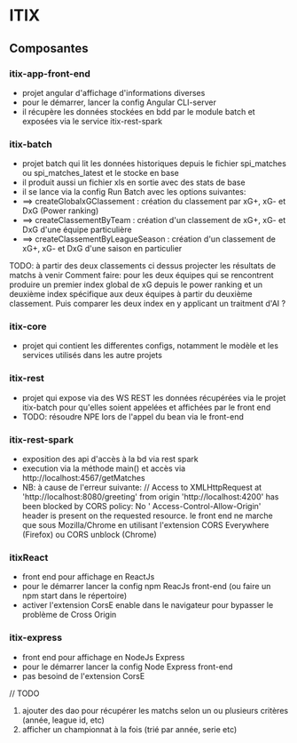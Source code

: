 # ITIX

## Composantes

### itix-app-front-end

- projet angular d'affichage d'informations diverses
- pour le démarrer, lancer la config Angular CLI-server
- il récupère les données stockées en bdd par le module batch et exposées via le service itix-rest-spark

### itix-batch

- projet batch qui lit les données historiques depuis le fichier spi_matches ou spi_matches_latest et le stocke en base
- il produit aussi un fichier xls en sortie avec des stats de base
- il se lance via la config Run Batch avec les options suivantes:
- ==> createGlobalxGClassement : création du classement par xG+, xG- et DxG (Power ranking)
- ==> createClassementByTeam : création d'un classement de xG+, xG- et DxG d'une équipe particulière
- ==> createClassementByLeagueSeason : création d'un classement de xG+, xG- et DxG d'une saison en particulier

TODO: à partir des deux classements ci dessus projecter les résultats de matchs à venir Comment faire: pour les deux équipes qui se rencontrent produire un
premier index global de xG depuis le power ranking et un deuxième index spécifique aux deux équipes à partir du deuxième classement. Puis comparer les deux
index en y applicant un traitment d'AI ?

### itix-core

- projet qui contient les differentes configs, notamment le modèle et les services utilisés dans les autre projets

### itix-rest

- projet qui expose via des WS REST les données récupérées via le projet itix-batch pour qu'elles soient appelées et affichées par le front end
- TODO: résoudre NPE lors de l'appel du bean via le front-end

### itix-rest-spark

- exposition des api d'accès à la bd via rest spark
- execution via la méthode main() et accès via  http://localhost:4567/getMatches
- NB: à cause de l'erreur suivante:
  // Access to XMLHttpRequest at 'http://localhost:8080/greeting' from origin 'http://localhost:4200' has been blocked by CORS policy: No '
  Access-Control-Allow-Origin' header is present on the requested resource. le front end ne marche que sous Mozilla/Chrome en utilisant l'extension CORS
  Everywhere (Firefox) ou CORS unblock (Chrome)

### itixReact

- front end pour affichage en ReactJs
- pour le démarrer lancer la config npm ReacJs front-end (ou faire un npm start dans le répertoire)
- activer l'extension CorsE enable dans le navigateur pour bypasser le problème de Cross Origin

### itix-express

- front end pour affichage en NodeJs Express
- pour le démarrer lancer la config Node Express front-end
- pas besoind de l'extension CorsE

// TODO

1. ajouter des dao pour récupérer les matchs selon un ou plusieurs critères (année, league id, etc)
2. afficher un championnat à la fois (trié par année, serie etc) 

